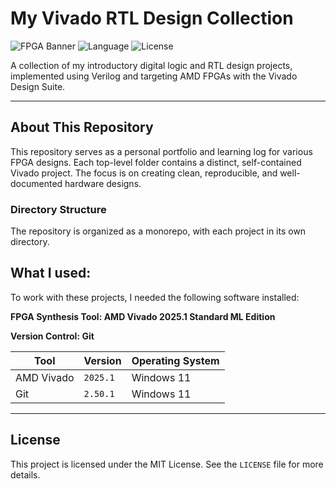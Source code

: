 # My Vivado RTL Design Collection

![FPGA Banner](https://img.shields.io/badge/FPGA-Vivado%20Designs-blue.svg)
![Language](https://img.shields.io/badge/Language-Verilog-green.svg)
![License](https://img.shields.io/badge/License-MIT-lightgrey.svg)

A collection of my introductory digital logic and RTL design projects, implemented using Verilog and targeting AMD FPGAs with the Vivado Design Suite.

---

## About This Repository

This repository serves as a personal portfolio and learning log for various FPGA designs. Each top-level folder contains a distinct, self-contained Vivado project. The focus is on creating clean, reproducible, and well-documented hardware designs.

### Directory Structure

The repository is organized as a monorepo, with each project in its own directory.

## What I used:

To work with these projects, I needed the following software installed:

**FPGA Synthesis Tool: AMD Vivado 2025.1 Standard ML Edition**


**Version Control: Git**

| Tool         | Version   | Operating System |
|--------------|-----------|------------------|
| AMD Vivado   | `2025.1`  | Windows 11       |
| Git          | `2.50.1`  | Windows 11       |

---

## License

This project is licensed under the MIT License. See the `LICENSE` file for more details.